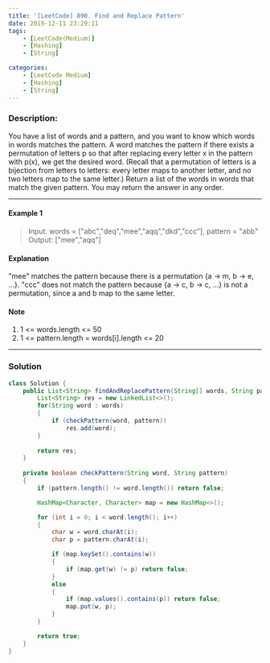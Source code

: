 ```yaml
---
title: '[LeetCode] 890. Find and Replace Pattern'
date: 2019-12-11 23:29:11
tags:
    - [LeetCode(Medium)]
    - [Hashing]
    - [String]

categories:
    - [LeetCode Medium]
    - [Hashing]
    - [String]
---
```

    
### Description:
You have a list of words and a pattern, and you want to know which words in words matches the pattern.
A word matches the pattern if there exists a permutation of letters p so that after replacing every letter x in the pattern with p(x), we get the desired word.
(Recall that a permutation of letters is a bijection from letters to letters: every letter maps to another letter, and no two letters map to the same letter.)
Return a list of the words in words that match the given pattern. 
You may return the answer in any order.

<!-- more -->

---

#### Example 1
    
> Input: words = ["abc","deq","mee","aqq","dkd","ccc"], pattern = "abb"
> Output: ["mee","aqq"]
    
#### Explanation 
"mee" matches the pattern because there is a permutation {a -> m, b -> e, ...}. 
"ccc" does not match the pattern because {a -> c, b -> c, ...} is not a permutation,
since a and b map to the same letter.
    
#### Note
1. 1 <= words.length <= 50
2. 1 <= pattern.length = words[i].length <= 20

---

### Solution

```java
class Solution {
    public List<String> findAndReplacePattern(String[] words, String pattern) {
        List<String> res = new LinkedList<>();
        for(String word : words)
        {
            if (checkPattern(word, pattern))
                res.add(word);
        }
        
        return res;
    }
    
    private boolean checkPattern(String word, String pattern)
    {
        if (pattern.length() != word.length()) return false;

        HashMap<Character, Character> map = new HashMap<>();

        for (int i = 0; i < word.length(); i++)
        {
            char w = word.charAt(i);
            char p = pattern.charAt(i);

            if (map.keySet().contains(w))
            {
                if (map.get(w) != p) return false;
            }
            else
            {
                if (map.values().contains(p)) return false;
                map.put(w, p);
            }
        }

        return true;
    }
}
```